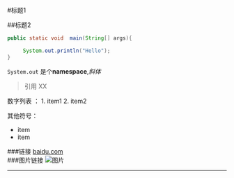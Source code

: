 #标题1

##标题2



``` java
public static void  main(String[] args){

     System.out.println("Hello");
} 
```

`System.out` 是个**namespace**,_斜体_

 > 引用
 > XX 
 
 
 数字列表 ：
    1. item1
    2. item2
   
 其他符号：
 
 - item
 - item

###链接
[baidu.com](http://www.baidu.com)   
###图片链接
![图片](http://news.baidu.com/resource/img/logo_news_276_88.png?date=20150104)  
 
***
